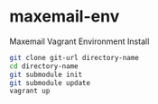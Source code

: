 maxemail-env
============

Maxemail Vagrant Environment Install

``` sh
git clone git-url directory-name
cd directory-name
git submodule init
git submodule update
vagrant up
```
